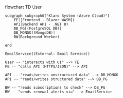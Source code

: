 flowchart TD
    User

    subgraph subgraph0["Klaro System (Azure Cloud)"]
        FE([Frontend - Blazor WASM])
        API(Backend API - .NET 8)
        DB_PG[(PostgreSQL DB)]
        DB_MONGO[(MongoDB)]
        BW(Background Worker)

    end
    
    EmailService((External: Email Service))

    User -- "interacts with UI" --> FE
    FE -- "calls API (HTTPS/JSON)" --> API

    API -- "reads/writes unstructured data" --> DB_MONGO
    API -- "reads/writes structured data" --> DB_PG

    BW -- "reads subscriptions to check" --> DB_PG
    BW -- "sends renewal alerts via" --> EmailService